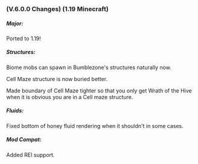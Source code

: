 ### **(V.6.0.0 Changes) (1.19 Minecraft)**

##### Major:
Ported to 1.19!

##### Structures:
Biome mobs can spawn in Bumblezone's structures naturally now.

Cell Maze structure is now buried better.

Made boundary of Cell Maze tighter so that you only get Wrath of the Hive when it is obvious you are in a Cell maze structure.

##### Fluids:
Fixed bottom of honey fluid rendering when it shouldn't in some cases.

##### Mod Compat:
Added REI support.

